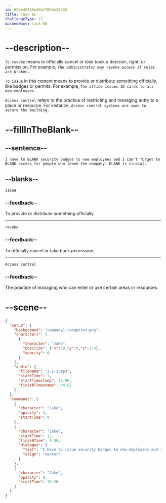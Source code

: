 ```yaml
---
id: 657e48135e86b276b6e233b5
title: Task 65
challengeType: 22
dashedName: task-65
---
```


# --description--

`To revoke` means to officially cancel or take back a decision, right, or permission. For example, `The administrator may revoke access if rules are broken.` 

`To issue` in this context means to provide or distribute something officially, like badges or permits. For example, `The office issues ID cards to all new employees.` 

`Access control` refers to the practice of restricting and managing entry to a place or resource. For instance, `Access control systems are used to secure the building.`


# --fillInTheBlank--

## --sentence--

`I have to BLANK security badges to new employees and I can't forget to BLANK access for people who leave the company. BLANK is crucial.`

## --blanks--

`issue`

### --feedback--

To provide or distribute something officially.

---

`revoke`

### --feedback--

To officially cancel or take back permission.

---

`Access control`

### --feedback--

The practice of managing who can enter or use certain areas or resources.

# --scene--

```json
{
  "setup": {
    "background": "company1-reception.png",
    "characters": [
      {
        "character": "Jake",
        "position": {"x":50,"y":0,"z":1.4},
        "opacity": 0
      }
    ],
    "audio": {
      "filename": "2.1-3.mp3",
      "startTime": 1,
      "startTimestamp": 35.96,
      "finishTimestamp": 44.82
    }
  },
  "commands": [
    {
      "character": "Jake",
      "opacity": 1,
      "startTime": 0
    },
    {
      "character": "Jake",
      "startTime": 1,
      "finishTime": 9.86,
      "dialogue": {
        "text": "I have to issue security badges to new employees and I can't forget to revoke access for the people who leave the company. Access control is crucial.",
        "align": "center"
      }
    },
    {
      "character": "Jake",
      "opacity": 0,
      "startTime": 10.36
    }
  ]
}
```

